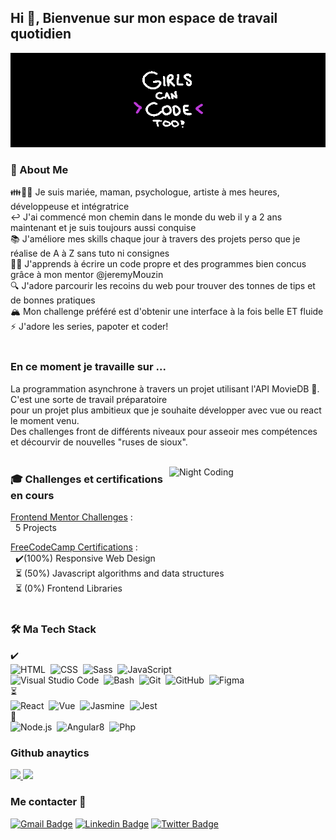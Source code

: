 


## Hi 👋, Bienvenue sur mon espace de travail quotidien 

<img alt="banner" title="banner" src="https://raw.githubusercontent.com/VirginieBouvarel/VirginieBouvarel/master/img/banner-girlscancodeto.gif"><br>
 
### 🙋 About Me
👪👩‍🎓 Je suis mariée, maman, psychologue, artiste à mes heures, développeuse et intégratrice\
↩️ J'ai commencé mon chemin dans le monde du web il y a 2 ans maintenant et je suis toujours aussi conquise\
📚 J'améliore mes skills chaque jour à travers des projets perso que je réalise de A à Z sans tuto ni consignes\
👨‍🏫 J'apprends à écrire un code propre et des programmes bien concus grâce à mon mentor @jeremyMouzin\
🔍 J'adore parcourir les recoins du web pour trouver des tonnes de tips et de bonnes pratiques\
🏔 Mon challenge préféré est d'obtenir une interface à la fois belle ET fluide\
⚡ J'adore les series, papoter et coder!<br><br>

### En ce moment je travaille sur ...
La programmation asynchrone à travers un projet utilisant l'API MovieDB 🎥. C'est une sorte de travail préparatoire\
pour un projet plus ambitieux que je souhaite développer avec vue ou react le moment venu.\
Des challenges front de différents niveaux pour asseoir mes compétences et décourvir de nouvelles "ruses de sioux".<br><br>

<img alt="Night Coding" src="https://media.giphy.com/media/SXxI9NlwvYiY3bRsck/giphy-downsized.gif" width=250px align="right"/>

### 🎓 Challenges et certifications en cours 

[Frontend Mentor Challenges](https://www.frontendmentor.io/profile/VirginieBouvarel/solutions) :   
    &nbsp;&nbsp;5 Projects

[FreeCodeCamp Certifications](https://www.freecodecamp.org/virbaya) :   
    &nbsp;&nbsp;✔️(100%) Responsive Web Design   
    &nbsp;&nbsp;⏳&nbsp;(50%) Javascript algorithms and data structures  
    &nbsp;&nbsp;⏳&nbsp;(0%) Frontend Libraries<br><br>
    
    


### 🛠 Ma Tech Stack

✔️\
![HTML](https://img.shields.io/badge/-HTML-E34F26?style=flat&logo=HTML5&logoColor=white)&nbsp;
![CSS](https://img.shields.io/badge/-CSS-1572B6?style=flat&logo=CSS3&logoColor=white)&nbsp;
![Sass](https://img.shields.io/badge/-Sass-CC6699?style=flat&logo=Sass&logoColor=white)&nbsp;
![JavaScript](https://img.shields.io/badge/-JavaScript-F7DF1E?style=flat&logo=javascript&logoColor=white)\
![Visual Studio Code](https://img.shields.io/badge/-VSCode-5C2D91?style=flat&logo=visual-studio-code&logoColor=white)&nbsp;
![Bash](https://img.shields.io/badge/-Bash-4EAA25?style=flat&logo=powershell&logoColor=white)&nbsp;
![Git](https://img.shields.io/badge/-Git-F05032?style=flat&logo=git&logoColor=white)&nbsp;
![GitHub](https://img.shields.io/badge/-GitHub-181717?style=flat&logo=github&logoColor=white)&nbsp;
![Figma](https://img.shields.io/badge/-Figma-F24E1E?style=flat&logo=figma&logoColor=white)\
⏳\
![React](https://img.shields.io/badge/-React-61DAFB?style=flat&logo=react&logoColor=white)&nbsp;
![Vue](https://img.shields.io/badge/-Vue-4FC08D?style=flat&logo=vue.js&logoColor=white)&nbsp;
![Jasmine](https://img.shields.io/badge/-Jasmine-8A4182?style=flat&logo=jasmine&logoColor=white)&nbsp;
![Jest](https://img.shields.io/badge/-Jest-C21325?style=flat&logo=jest&logoColor=white)\
👀\
![Node.js](https://img.shields.io/badge/-Node-339933?style=flat&logo=node.js&logoColor=white)&nbsp;
![Angular8](https://img.shields.io/badge/-Angular8-DD0031?style=flat&logo=angular&logoColor=white)&nbsp;
![Php](https://img.shields.io/badge/-PHP-777BB4?style=flat&logo=php&logoColor=white)<br>


### Github anaytics 

<p>
<a href="https://github.com/VirginieBouvarel">
  <img height="150em"  src="https://github-readme-stats.vercel.app/api?username=VirginieBouvarel&show_icons=true&theme=tokyonight&include_all_commits=true&count_private=true&custom_title=My%20Github%20Statistics"/>
  <img height="150em"  src="https://github-readme-stats.vercel.app/api/top-langs/?username=VirginieBouvarel&layout=compact&langs_count=8&theme=tokyonight&custom_title=My%20programming%20Langages"/>
</a>
</p>

### Me contacter 💬

[![Gmail Badge](https://img.shields.io/badge/-vbouvarel@lilo.org-c14438?style=flat&logo=Gmail&logoColor=white&link=mailto:vbouvarel@lilo.org)](mailto:vbouvarel@lilo.org) [![Linkedin Badge](https://img.shields.io/badge/-virginiebouvarel-blue?style=flat&logo=Linkedin&logoColor=white&link=https://www.linkedin.com/in/virginiebouvarel/)](https://www.linkedin.com/in/virginiebouvarel/) [![Twitter Badge](https://img.shields.io/badge/-vbouvarel-blue?style=flat&logo=Twitter&logoColor=white&link=https://twitter.com/vbouvarel)](https://twitter.com/vbouvarel)




